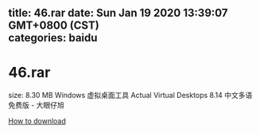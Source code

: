 
title: 46.rar
date: Sun Jan 19 2020 13:39:07 GMT+0800 (CST)    
categories: baidu
---

# 46.rar
size: 8.30 MB
 Windows 虚拟桌面工具 Actual Virtual Desktops 8.14 中文多语免费版 - 大眼仔旭
 

[How to download](https://bpcam.bemobtrk.com/go/2ceec3aa-1ca2-46d6-b9ff-aaa5c184517c?jno=3058)